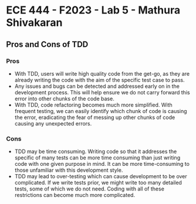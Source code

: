 # ECE 444 - F2023 - Lab 5 - Mathura Shivakaran

## Pros and Cons of TDD

### Pros
* With TDD, users will write high quality code from the get-go, as they are already writing the code with the aim of the specific test case to pass.
* Any issues and bugs can be detected and addressed early on in the development process. This will help ensure we do not carry forward this error into other chunks of the code base.
* With TDD, code refactoring becomes much more simplified. With frequent testing, we can easily identify which chunk of code is causing the error, eradicating the fear of messing up other chunks of code causing any unexpected errors.

### Cons
* TDD may be time consuming. Writing code so that it addresses the specific of many tests can be more time consuming than just writing code with one given purpose in mind. It can be more time-consuming to those unfamiliar with this development style.
* TDD may lead to over-testing which can cause development to be over complicated. If we write tests prior, we might write too many detailed tests, some of which we do not need. Coding with all of these restrictions can become much more complicated.

